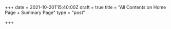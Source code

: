 +++
date = 2021-10-20T15:40:00Z
draft = true
title = "All Contents on Home Page + Summary Page"
type = "post"

+++
